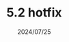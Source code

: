 ---
layout: gold_efficiency

title: 5.2 hotfix
date: 2024/07/25
description: Wild Rift Gold Efficiency of 5.2 hotfix (2 buffed items)
image: /assets/favicon512x512.png

permalink: /5.2.h/
redirect_from: /

data:
    refer_url: https://wildrift.leagueoflegends.com/en-us/news/game-updates/wild-rift-patch-notes-52/
    refer_text: 5.2 hotfix
    items: items_5_2_hotfix
    stats: stats_5_2_hotfix

patch_note:
    statuses:
        buffed: "SUNDERED SKY,ECLIPSE"
        adjusted: ""
        nerfed: "PSYCHIC PROJECTOR"
        new: ""
    excludes: ""
    compare:
        statuses: "buffed,adjusted,nerfed"
        items: items_5_2
        stats: stats_5_2
        item_prefix: 5.2
---